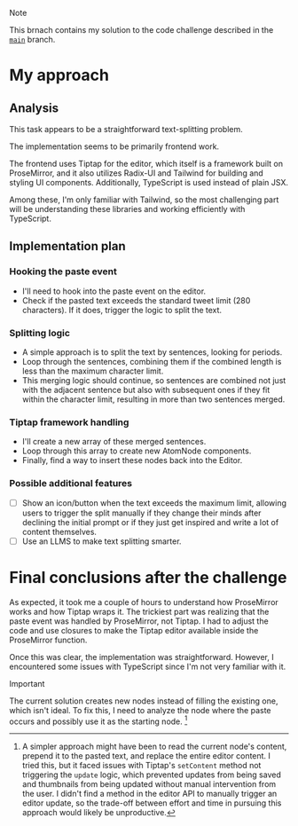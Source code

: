> [!NOTE]
> This brnach contains my solution to the code challenge described in the [`main`](https://github.com/gauchoscript/mini-typefully/tree/main) branch.

# My approach

## Analysis
This task appears to be a straightforward text-splitting problem. 

The implementation seems to be primarily frontend work. 

The frontend uses Tiptap for the editor, which itself is a framework built on ProseMirror, and it also utilizes Radix-UI and Tailwind for building and styling UI components. Additionally, TypeScript is used instead of plain JSX. 

Among these, I'm only familiar with Tailwind, so the most challenging part will be understanding these libraries and working efficiently with TypeScript.

## Implementation plan

### Hooking the paste event

- I'll need to hook into the paste event on the editor.
- Check if the pasted text exceeds the standard tweet limit (280 characters). If it does, trigger the logic to split the text.

### Splitting logic

- A simple approach is to split the text by sentences, looking for periods.
- Loop through the sentences, combining them if the combined length is less than the maximum character limit.
- This merging logic should continue, so sentences are combined not just with the adjacent sentence but also with subsequent ones if they fit within the character limit, resulting in more than two sentences merged.

### Tiptap framework handling

- I'll create a new array of these merged sentences.
- Loop through this array to create new AtomNode components.
- Finally, find a way to insert these nodes back into the Editor.

### Possible additional features

- [ ] Show an icon/button when the text exceeds the maximum limit, allowing users to trigger the split manually if they change their minds after declining the initial prompt or if they just get inspired and write a lot of content themselves.
- [ ] Use an LLMS to make text splitting smarter.

# Final conclusions after the challenge
As expected, it took me a couple of hours to understand how ProseMirror works and how Tiptap wraps it. The trickiest part was realizing that the paste event was handled by ProseMirror, not Tiptap. I had to adjust the code and use closures to make the Tiptap editor available inside the ProseMirror function.

Once this was clear, the implementation was straightforward. However, I encountered some issues with TypeScript since I'm not very familiar with it.

> [!IMPORTANT]
> The current solution creates new nodes instead of filling the existing one, which isn't ideal. To fix this, I need to analyze the node where the paste occurs and possibly use it as the starting node. [^2]

[^2]: A simpler approach might have been to read the current node's content, prepend it to the pasted text, and replace the entire editor content. I tried this, but it faced issues with Tiptap's `setContent` method not triggering the `update` logic, which prevented updates from being saved and thumbnails from being updated without manual intervention from the user. I didn't find a method in the editor API to manually trigger an editor update, so the trade-off between effort and time in pursuing this approach would likely be unproductive.
